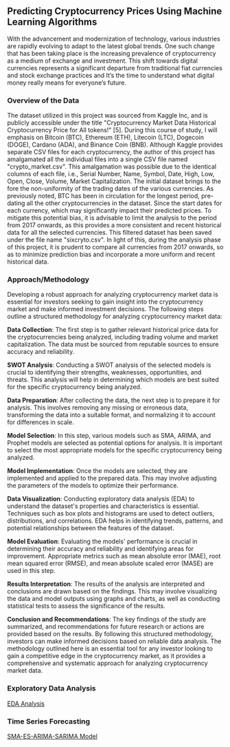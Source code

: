 ## **Predicting Cryptocurrency Prices Using Machine Learning Algorithms**

With the advancement and modernization of technology, various industries are rapidly evolving to adapt to the latest global trends. One such change that has been taking place is the increasing prevalence of cryptocurrency as a medium of exchange and investment. This shift towards digital currencies represents a significant departure from traditional fiat currencies and stock exchange practices and It’s the time to understand what digital money really means for everyone’s future.

### **Overview of the Data**

The dataset utilized in this project was sourced from Kaggle Inc, and is publicly accessible under the title "Cryptocurrency Market Data Historical Cryptocurrency Price for All tokens!" [5]. 
During this course of study, I will emphasis on Bitcoin (BTC), Ethereum (ETH), Litecoin (LTC), Dogecoin (DOGE), Cardano (ADA), and Binance Coin (BNB). Although Kaggle provides separate CSV files for each cryptocurrency, the author of this project has amalgamated all the individual files into a single CSV file named "crypto_market.csv". This amalgamation was possible due to the identical columns of each file, i.e., Serial Number, Name, Symbol, Date, High, Low, Open, Close, Volume, Market Capitalization.
The initial dataset brings to the fore the non-uniformity of the trading dates of the various currencies. As previously noted, BTC has been in circulation for the longest period, pre-dating all the other cryptocurrencies in the dataset. Since the start dates for each currency, which may significantly impact their predicted prices. To mitigate this potential bias, it is advisable to limit the analysis to the period from 2017 onwards, as this provides a more consistent and recent historical data for all the selected currencies. This filtered dataset has been saved under the file name "sixcryto.csv".
In light of this, during the analysis phase of this project, it is prudent to compare all currencies from 2017 onwards, so as to minimize prediction bias and incorporate a more uniform and recent historical data. 

### **Approach/Methodology**

Developing a robust approach for analyzing cryptocurrency market data is essential for investors seeking to gain insight into the cryptocurrency market and make informed investment decisions. The following steps outline a structured methodology for analyzing cryptocurrency market data:

**Data Collection**: The first step is to gather relevant historical price data for the cryptocurrencies being analyzed, including trading volume and market capitalization. The data must be sourced from reputable sources to ensure accuracy and reliability.

**SWOT Analysis**: Conducting a SWOT analysis of the selected models is crucial to identifying their strengths, weaknesses, opportunities, and threats. This analysis will help in determining which models are best suited for the specific cryptocurrency being analyzed.

**Data Preparation**: After collecting the data, the next step is to prepare it for analysis. This involves removing any missing or erroneous data, transforming the data into a suitable format, and normalizing it to account for differences in scale.

**Model Selection**: In this step, various models such as SMA, ARIMA, and Prophet models are selected as potential options for analysis. It is important to select the most appropriate models for the specific cryptocurrency being analyzed.

**Model Implementation**: Once the models are selected, they are implemented and applied to the prepared data. This may involve adjusting the parameters of the models to optimize their performance.

**Data Visualization**: Conducting exploratory data analysis (EDA) to understand the dataset's properties and characteristics is essential. Techniques such as box plots and histograms are used to detect outliers, distributions, and correlations. EDA helps in identifying trends, patterns, and potential relationships between the features of the dataset.

**Model Evaluation**: Evaluating the models' performance is crucial in determining their accuracy and reliability and identifying areas for improvement. Appropriate metrics such as mean absolute error (MAE), root mean squared error (RMSE), and mean absolute scaled error (MASE) are used in this step.

**Results Interpretation**: The results of the analysis are interpreted and conclusions are drawn based on the findings. This may involve visualizing the data and model outputs using graphs and charts, as well as conducting statistical tests to assess the significance of the results.

**Conclusion and Recommendations**: The key findings of the study are summarized, and recommendations for future research or actions are provided based on the results. By following this structured methodology, investors can make informed decisions based on reliable data analysis. The methodology outlined here is an essential tool for any investor looking to gain a competitive edge in the cryptocurrency market, as it provides a comprehensive and systematic approach for analyzing cryptocurrency market data.

### **Exploratory Data Analysis**

[EDA Analysis](https://github.com/shahgem/CIND-820/blob/main/Code-EDA.ipynb)

### **Time Series Forecasting**

[SMA-ES-ARIMA-SARIMA Model](https://github.com/shahgem/CIND-820/blob/main/Code-SMA-ES-ARIMA-SARIMA.ipynb)

